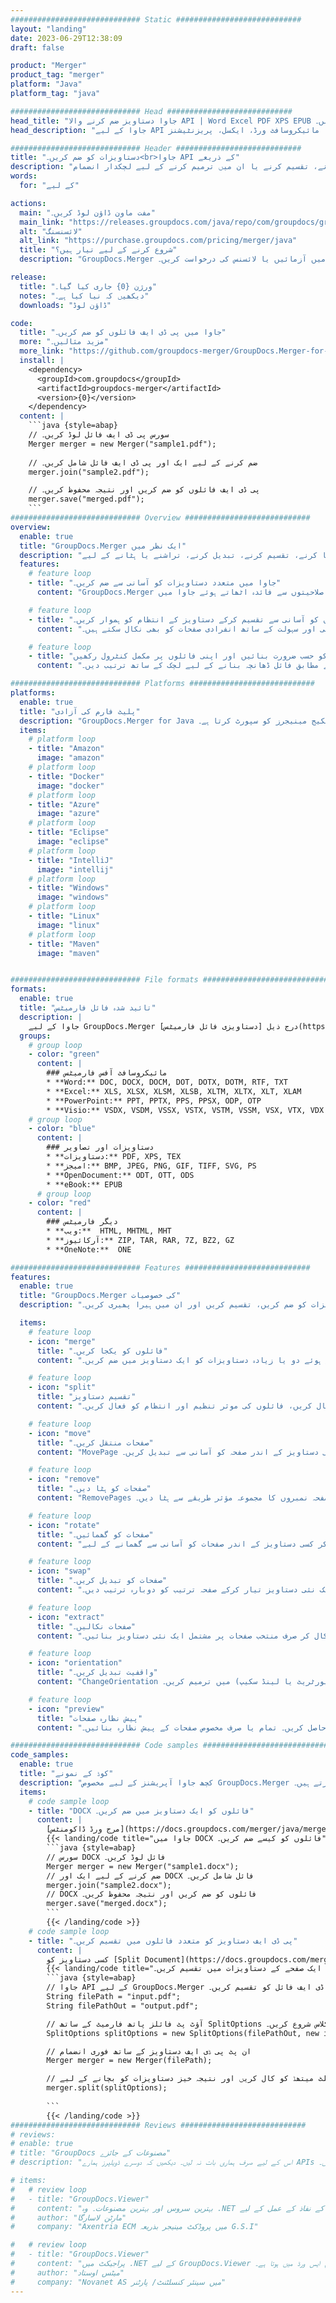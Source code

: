 ```yaml
---
############################# Static ############################
layout: "landing"
date: 2023-06-29T12:38:09
draft: false

product: "Merger"
product_tag: "merger"
platform: "Java"
platform_tag: "java"

############################# Head ############################
head_title: "جاوا دستاویز ضم کرنے والا API | Word Excel PDF XPS EPUB کو ضم اور ہٹا دیں۔"
head_description: "جاوا کے لیے API کو ضم کرنے والی دستاویزات۔ پی ڈی ایف، مائیکروسافٹ ورڈ، ایکسل، پریزنٹیشنز، Visio، XPS اور EPUB فارمیٹس کے صفحات کو ضم کریں، تقسیم کریں، تبدیل کریں، دوبارہ ترتیب دیں اور حذف کریں۔"

############################# Header ############################
title: "دستاویزات کو ضم کریں۔<br>جاوا API کے ذریعے"
description: "پی ڈی ایف اور آفس دستاویزات کو آسانی سے جوڑنے، تقسیم کرنے یا ان میں ترمیم کرنے کے لیے لچکدار انضمام API"
words:
  for: "کے لیے"

actions:
  main: "مفت ماون ڈاؤن لوڈ کریں۔"
  main_link: "https://releases.groupdocs.com/java/repo/com/groupdocs/groupdocs-merger/"
  alt: "لائسنسنگ"
  alt_link: "https://purchase.groupdocs.com/pricing/merger/java"
  title: "شروع کرنے کے لیے تیار ہیں؟"
  description: "GroupDocs.Merger کی خصوصیات مفت میں آزمائیں یا لائسنس کی درخواست کریں۔"

release:
  title: "ورژن {0} جاری کیا گیا۔"
  notes: "دیکھیں کہ نیا کیا ہے۔"
  downloads: "ڈاؤن لوڈ"

code:
  title: "جاوا میں پی ڈی ایف فائلوں کو ضم کریں۔"
  more: "مزید مثالیں۔"
  more_link: "https://github.com/groupdocs-merger/GroupDocs.Merger-for-Java"
  install: |
    <dependency>
      <groupId>com.groupdocs</groupId>
      <artifactId>groupdocs-merger</artifactId>
      <version>{0}</version>
    </dependency>
  content: |
    ```java {style=abap}   
    // سورس پی ڈی ایف فائل لوڈ کریں۔
    Merger merger = new Merger("sample1.pdf");
    
    // ضم کرنے کے لیے ایک اور پی ڈی ایف فائل شامل کریں۔
    merger.join("sample2.pdf");

    // پی ڈی ایف فائلوں کو ضم کریں اور نتیجہ محفوظ کریں۔
    merger.save("merged.pdf");
    ```
############################# Overview ############################
overview:
  enable: true
  title: "GroupDocs.Merger ایک نظر میں"
  description: "جاوا ایپلیکیشنز میں دستاویزات، سلائیڈز اور خاکوں کو یکجا کرنے، تقسیم کرنے، تبدیل کرنے، تراشنے یا ہٹانے کے لیے API"
  features:
    # feature loop
    - title: "جاوا میں متعدد دستاویزات کو آسانی سے ضم کریں۔"
      content: "GroupDocs.Merger لائبریری کی صلاحیتوں سے فائدہ اٹھاتے ہوئے جاوا میں PDF اور Office فائلوں کو آسانی سے ایک ہی دستاویز میں ضم کریں۔ اس کے وسیع فارمیٹ سپورٹ سے فائدہ اٹھائیں، جس سے آپ مختلف فائل کی اقسام کو بغیر کسی رکاوٹ کے یکجا کر سکتے ہیں، جس کے نتیجے میں ایک آسان اور ہموار ضم ہونے کا عمل ہوتا ہے۔"

    # feature loop
    - title: "بڑی فائلوں کو آسانی سے تقسیم کرکے دستاویز کے انتظام کو ہموار کریں۔"
      content: "بڑی پی ڈی ایف یا آفس فائلوں کو چھوٹے، آسانی سے سنبھالے جانے والے حصوں میں تقسیم کریں۔ آپ دستاویزات کو مخصوص صفحات، حدود کی بنیاد پر تقسیم کر سکتے ہیں، یا آسانی اور سہولت کے ساتھ انفرادی صفحات کو بھی نکال سکتے ہیں۔ GroupDocs.Merger لائبریری کی ہموار صلاحیتوں کو بروئے کار لا کر اپنے دستاویز کے انتظام کو ہموار کریں اور اپنی فائلوں کو مزید منظم اور قابل انتظام بنائیں۔"

    # feature loop
    - title: "اپنے دستاویز کے ڈھانچے کو حسب ضرورت بنائیں اور اپنی فائلوں پر مکمل کنٹرول رکھیں"
      content: "صفحات کو دوبارہ ترتیب دے کر، ادل بدل کر، یا ہٹا کر آسانی سے جوڑ توڑ کریں۔ اپنی دستاویزات کو اپنی مخصوص ضروریات کے مطابق ترتیب دیں اور اپنی مرضی کے مطابق فائل ڈھانچہ بنانے کے لیے لچک کے ساتھ ترتیب دیں۔"

############################# Platforms ############################
platforms:
  enable: true
  title: "پلیٹ فارم کی آزادی"
  description: "GroupDocs.Merger for Java درج ذیل آپریٹنگ سسٹمز، فریم ورکس اور پیکیج مینیجرز کو سپورٹ کرتا ہے۔"
  items:
    # platform loop
    - title: "Amazon"
      image: "amazon"
    # platform loop
    - title: "Docker"
      image: "docker"
    # platform loop
    - title: "Azure"
      image: "azure"
    # platform loop
    - title: "Eclipse"
      image: "eclipse"
    # platform loop
    - title: "IntelliJ"
      image: "intellij"
    # platform loop
    - title: "Windows"
      image: "windows"
    # platform loop
    - title: "Linux"
      image: "linux"
    # platform loop
    - title: "Maven"
      image: "maven"


############################# File formats ############################
formats:
  enable: true
  title: "تائید شدہ فائل فارمیٹس"
  description: |
    جاوا کے لیے GroupDocs.Merger درج ذیل [دستاویزی فائل فارمیٹس](https://docs.groupdocs.com/merger/java/supported-document-formats/) کے ساتھ کارروائیوں کی حمایت کرتا ہے۔
  groups:
    # group loop
    - color: "green"
      content: |
        ### مائیکروسافٹ آفس فارمیٹس
        * **Word:** DOC, DOCX, DOCM, DOT, DOTX, DOTM, RTF, TXT
        * **Excel:** XLS, XLSX, XLSM, XLSB, XLTM, XLTX, XLT, XLAM
        * **PowerPoint:** PPT, PPTX, PPS, PPSX, ODP, OTP
        * **Visio:** VSDX, VSDM, VSSX, VSTX, VSTM, VSSM, VSX, VTX, VDX
    # group loop
    - color: "blue"
      content: |
        ### دستاویزات اور تصاویر
        * **دستاویزات:** PDF, XPS, TEX
        * **امیجز:** BMP, JPEG, PNG, GIF, TIFF, SVG, PS
        * **OpenDocument:** ODT, OTT, ODS
        * **eBook:** EPUB
      # group loop
    - color: "red"
      content: |
        ### دیگر فارمیٹس
        * **ویب:**  HTML, MHTML, MHT
        * **آرکائیوز:** ZIP, TAR, RAR, 7Z, BZ2, GZ
        * **OneNote:**  ONE

############################# Features ############################
features:
  enable: true
  title: "GroupDocs.Merger کی خصوصیات"
  description: "بغیر کسی رکاوٹ کے پی ڈی ایف اور آفس دستاویزات کو ضم کریں، تقسیم کریں اور ان میں ہیرا پھیری کریں۔"

  items:
    # feature loop
    - icon: "merge"
      title: "فائلوں کو یکجا کریں۔"
      content: "ایک سے زیادہ ماخذ دستاویزات سے مخصوص صفحات یا صفحہ کی حدود میں شامل ہوتے ہوئے دو یا زیادہ دستاویزات کو ایک دستاویز میں ضم کریں۔"

    # feature loop
    - icon: "split"
      title: "تقسیم دستاویز"
      content: "ایک ماخذ دستاویز کو متعدد نتیجہ خیز دستاویزات میں تقسیم کرنے کے لیے اسپلٹ آپریشن کا استعمال کریں، فائلوں کی موثر تنظیم اور انتظام کو فعال کریں۔"

    # feature loop
    - icon: "move"
      title: "صفحات منتقل کریں۔"
      content: "MovePage کی خصوصیت کا فائدہ اٹھاتے ہوئے کسی دستاویز کے اندر صفحہ کو آسانی سے تبدیل کریں۔"

    # feature loop
    - icon: "remove"
      title: "صفحات کو ہٹا دیں۔"
      content: "RemovePages خصوصیت کے ساتھ ماخذ دستاویز سے انفرادی صفحات یا مخصوص صفحہ نمبروں کا مجموعہ مؤثر طریقے سے ہٹا دیں۔"

    # feature loop
    - icon: "rotate"
      title: "صفحات کو گھمائیں۔"
      content: "روٹیشن اینگل کو 90، 180 یا 270 ڈگری بتا کر کسی دستاویز کے اندر صفحات کو آسانی سے گھمانے کے لیے RotatePages آپریشن سے فائدہ اٹھائیں۔"

    # feature loop
    - icon: "swap"
      title: "صفحات کو تبدیل کریں۔"
      content: "سورس دستاویز کے اندر دو صفحات کی پوزیشنوں کا تبادلہ کرکے، ایک نئی دستاویز تیار کرکے صفحہ ترتیب کو دوبارہ ترتیب دیں۔"

    # feature loop
    - icon: "extract"
      title: "صفحات نکالیں۔"
      content: "ماخذ دستاویز سے مخصوص صفحات یا صفحہ کی حدیں نکال کر صرف منتخب صفحات پر مشتمل ایک نئی دستاویز بنائیں۔"

    # feature loop
    - icon: "orientation"
      title: "واقفیت تبدیل کریں۔"
      content: "ChangeOrientation آپریشن کا فائدہ اٹھاتے ہوئے مخصوص صفحات یا دستاویز کے تمام صفحات کے لیے صفحہ کی واقفیت (پورٹریٹ یا لینڈ سکیپ) میں ترمیم کریں۔"

    # feature loop
    - icon: "preview"
      title: "پیش نظارہ صفحات"
      content: "اس کے صفحات کی تصویری نمائندگی پیدا کرکے دستاویز کے مواد اور ساخت کی واضح سمجھ حاصل کریں۔ تمام یا صرف مخصوص صفحات کے پیش نظارہ بنائیں۔"

############################# Code samples ############################
code_samples:
  enable: true
  title: "کوڈ کے نمونے"
  description: "کچھ جاوا آپریشنز کے لیے مخصوص GroupDocs.Merger کے کیسز استعمال کرتے ہیں۔"
  items:
    # code sample loop
    - title: "DOCX فائلوں کو ایک دستاویز میں ضم کریں۔"
      content: |
        [مرج ورڈ ڈاکومنٹس](https://docs.groupdocs.com/merger/java/merge/word/) فیچر کے ساتھ آپ سورس فائل لوڈ کر کے، شامل ہونے کے لیے مزید DOCX فائلیں شامل کر کے پوری DOCX فائلوں کو ایک ہی دستاویز میں جوڑ سکتے ہیں۔ ، اور ضم شدہ دستاویز کو محفوظ کرنا۔ ذیل میں جاوا کوڈ کا ایک ٹکڑا انضمام کے عمل کو ظاہر کرتا ہے:
        {{< landing/code title="جاوا میں DOCX فائلوں کو کیسے ضم کریں۔">}}
        ```java {style=abap}   
        // سورس DOCX فائل لوڈ کریں۔
        Merger merger = new Merger("sample1.docx");
        // ضم کرنے کے لیے ایک اور DOCX فائل شامل کریں۔
        merger.join("sample2.docx");
        // DOCX فائلوں کو ضم کریں اور نتیجہ محفوظ کریں۔
        merger.save("merged.docx");
        ```
        {{< /landing/code >}}
    # code sample loop
    - title: "پی ڈی ایف دستاویز کو متعدد فائلوں میں تقسیم کریں۔"
      content: |
        کسی دستاویز کو [Split Document](https://docs.groupdocs.com/merger/java/split-document/) خصوصیت کے ساتھ ایک سے زیادہ فائلوں میں تقسیم کریں تاکہ بڑی دستاویزات سے مخصوص حصوں یا صفحات کو منظم کرنے اور نکالنے کے عمل کو آسان بنایا جا سکے۔ یہ آپ کو مختلف معیارات کی بنیاد پر دستاویزات کو چھوٹے حصوں میں تقسیم کرنے کی اجازت دیتا ہے - صفحہ کی حد کے لحاظ سے، شروع/آخری صفحات کے لحاظ سے، طاق/جفت کے صفحہ نمبر وغیرہ کے لحاظ سے۔
        {{< landing/code title="دستاویز کو کئی ایک صفحے کے دستاویزات میں تقسیم کریں۔">}}
        ```java {style=abap}   
        // جاوا API کے لیے GroupDocs.Merger کا استعمال کرتے ہوئے پی ڈی ایف فائل کو تقسیم کریں۔
        String filePath = "input.pdf";
        String filePathOut = "output.pdf";

        // آؤٹ پٹ فائلز پاتھ فارمیٹ کے ساتھ SplitOptions کلاس شروع کریں۔
        SplitOptions splitOptions = new SplitOptions(filePathOut, new int[] { 3, 6, 8 });

        // ان پٹ پی ڈی ایف دستاویز کے ساتھ فوری انضمام
        Merger merger = new Merger(filePath);

        // اسپلٹ میتھڈ کو کال کریں اور نتیجہ خیز دستاویزات کو بچانے کے لیے SplitOptions آبجیکٹ پاس کریں۔
        merger.split(splitOptions);
  
        ```
        {{< /landing/code >}}
############################# Reviews ############################
# reviews:
# enable: true
# title: "GroupDocs مصنوعات کے جائزے"
# description: "اس کے لیے صرف ہماری بات نہ لیں۔ دیکھیں کہ دوسرے ڈویلپرز ہمارے APIs کے بارے میں کیا کہتے ہیں۔"

# items:
#   # review loop
#   - title: "GroupDocs.Viewer"
#     content: "بہترین سروس اور بہترین مصنوعات۔ وہ .NET کے نفاذ کے عمل کے لیے GroupDocs.Viewer کے دوران انتہائی مددگار اور جوابدہ تھے، ان کی سفارش نہیں کر سکتے۔"
#     author: "مارٹن لاسارگا"
#     company: "Axentria ECM میں پروڈکٹ مینیجر بذریعہ G.S.I"

#   # review loop
#   - title: "GroupDocs.Viewer"
#     content: "پراجیکٹ میں .NET کے لیے GroupDocs.Viewer کو لاگو کرنے اور استعمال کرنے کے بعد ایسا لگتا ہے کہ یہ بہت اچھا کام کر رہا ہے۔ میں نے بہت سارے دستاویزات کے ساتھ تجربہ کیا ہے اور اب تک بہت اچھا ہے۔ میں نے جو کچھ بھی اس پر پھینکا ہے وہ اچھی طرح سے رینڈر کرتا ہے اور اتنا ہی اچھا لگتا ہے جتنا کہ پی ڈی ایف ویور یا ایم ایس ورڈ میں ہوتا ہے۔"
#     author: "میٹس اوستاد"
#     company: "Novanet AS میں سینئر کنسلٹنٹ/ پارٹنر"
---
```

